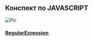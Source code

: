 ## Конспект по JAVASCRIPT 
![Pic](http://i.piccy.info/i9/9c80cddefbb8bd0e577843ad9e40491b/1546701166/10964/1293035/js.png)

### [RegularExression](https://github.com/cyberspacedk/JS_POCKET/tree/master/REGEXP)
